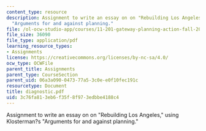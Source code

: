 ```yaml
---
content_type: resource
description: Assignment to write an essay on on "Rebuilding Los Angeles," using Klosterman?s
  "Arguments for and against planning."
file: /ol-ocw-studio-app/courses/11-201-gateway-planning-action-fall-2007/3c76fa813eb6f35f8f973edbbe4188c4_diagnostic.pdf
file_size: 36090
file_type: application/pdf
learning_resource_types:
- Assignments
license: https://creativecommons.org/licenses/by-nc-sa/4.0/
ocw_type: OCWFile
parent_title: Assignments
parent_type: CourseSection
parent_uid: 06a3a090-0473-77a5-3c0e-e0f10fec191c
resourcetype: Document
title: diagnostic.pdf
uid: 3c76fa81-3eb6-f35f-8f97-3edbbe4188c4
---
```

Assignment to write an essay on on "Rebuilding Los Angeles," using Klosterman?s "Arguments for and against planning."